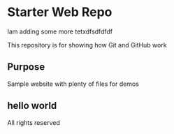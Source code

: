 # Starter Web Repo

Iam adding some more tetxdfsdfdfdf

This repository is for showing how Git and GitHub work

## Purpose

Sample website with plenty of files for demos

## hello world

All rights reserved